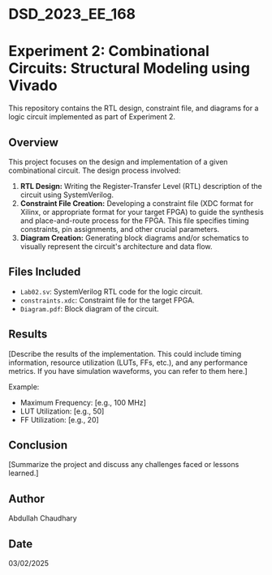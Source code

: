 # DSD_2023_EE_168
# Experiment 2: Combinational Circuits: Structural Modeling using Vivado

This repository contains the RTL design, constraint file, and diagrams for a logic circuit implemented as part of Experiment 2.

## Overview

This project focuses on the design and implementation of a given combinational circuit. The design process involved:

1. **RTL Design:** Writing the Register-Transfer Level (RTL) description of the circuit using SystemVerilog.
2. **Constraint File Creation:** Developing a constraint file (XDC format for Xilinx, or appropriate format for your target FPGA) to guide the synthesis and place-and-route process for the FPGA.  This file specifies timing constraints, pin assignments, and other crucial parameters.
3. **Diagram Creation:** Generating block diagrams and/or schematics to visually represent the circuit's architecture and data flow.

## Files Included

*   `Lab02.sv`: SystemVerilog RTL code for the logic circuit.
*   `constraints.xdc`: Constraint file for the target FPGA.
*   `Diagram.pdf`: Block diagram of the circuit.

## Results

[Describe the results of the implementation. This could include timing information, resource utilization (LUTs, FFs, etc.), and any performance metrics. If you have simulation waveforms, you can refer to them here.]

Example:

*   Maximum Frequency: [e.g., 100 MHz]
*   LUT Utilization: [e.g., 50]
*   FF Utilization: [e.g., 20]

## Conclusion

[Summarize the project and discuss any challenges faced or lessons learned.]

## Author

Abdullah Chaudhary

## Date

03/02/2025
